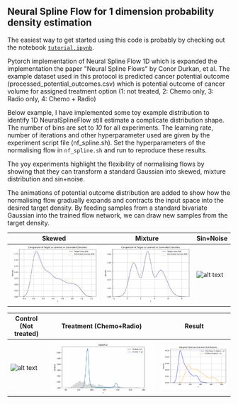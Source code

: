 ## Neural Spline Flow for 1 dimension probability density estimation

The easiest way to get started using this code is probably by checking out the notebook [`tutorial.ipynb`](https://github.com/Jeong-Eul/NeuralSplineFlow-1D/blob/main/tutorial.ipynb).

Pytorch implementation of Neural Spline Flow 1D which is expanded the implementation the paper "Neural Spline Flows" by Conor Durkan, et al. 
The example dataset used in this protocol is predicted cancer potential outcome (processed_potential_outcomes.csv) which is potential outcome of cancer volume for assigned treatment option (1: not treated, 2: Chemo only, 3: Radio only, 4: Chemo + Radio)  

Below example, I have implemented some toy example distribution to identify 1D NeuralSplineFlow still estimate a complicate distribution shape. The number of bins are set to *10* for all experiments. The learning rate, number of iterations and other hyperparameter used are given by the experiment script file (nf_spline.sh). Set the hyperparameters of the normalising flow in `nf_spline.sh` and run to reproduce these results.  

The yoy experiments highlight the flexibility of normalising flows by showing that they can transform a standard Gaussian into skewed, mixture distribution and sin+noise.   

The animations of potential outcome distribution are added to show how the normalising flow gradually expands and contracts the input space into the desired target density. By feeding samples from a standard bivariate Gaussian into the trained flow network, we can draw new samples from the target density.  


| Skewed | Mixture | Sin+Noise |
|--------------|-------------------|-----------|
|     ![alt text](https://github.com/Jeong-Eul/NeuralSplineFlow-1D/blob/main/img/skewed_distribution.jpg "Density $skewed$") |![alt text](https://github.com/Jeong-Eul/NeuralSplineFlow-1D/blob/main/img/Mixture_gaussian.jpg "Density $mixture$")                |     ![alt text](https://github.com/Jeong-Eul/NeuralSplineFlow-1D/blob/main/img/sinnoise.jpg")      |
  

| Control (Not treated) | Treatment (Chemo+Radio) | Result |
|--------------|-------------------|-----------|
|     ![alt text](https://github.com/Jeong-Eul/NeuralSplineFlow-1D/blob/main/code/gifs/Cancer_po_treatment_1_cluster_2.gif "Density $skewed$") |![alt text](https://github.com/Jeong-Eul/NeuralSplineFlow-1D/blob/main/code/gifs/Cancer_po_treatment_4_cluster_2.gif "Density $mixture$")                |     ![alt text](https://github.com/Jeong-Eul/NeuralSplineFlow-1D/blob/main/code/Cancer_PO_distribution/po_treatment_4_cluster_2_marginal_distribution/marginal_distribution.png "Density $sin+noise$")      |
  
